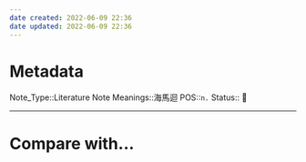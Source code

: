 ```yaml
---
date created: 2022-06-09 22:36
date updated: 2022-06-09 22:36
---
```


# Metadata

Note_Type::Literature Note
Meanings::海馬迴
POS::`n.`
Status:: 👶

---

# Compare with...
